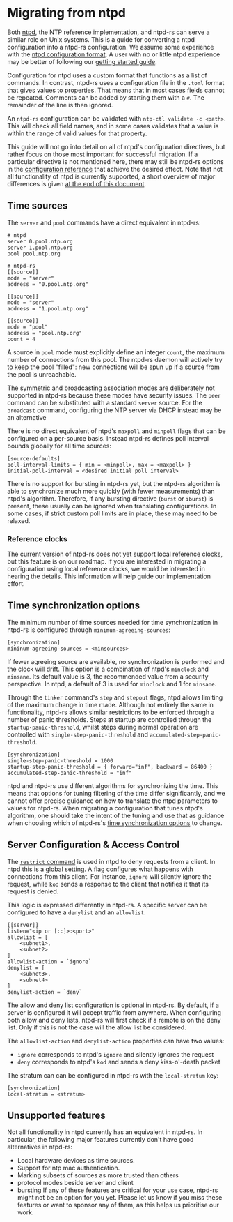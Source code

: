 # Migrating from ntpd

Both [ntpd](https://www.ntp.org/), the NTP reference implementation, and ntpd-rs can serve a similar role on Unix systems. This is a guide for converting a ntpd configuration into a ntpd-rs configuration. We assume some experience with the [ntpd configuration format](https://www.ntp.org/documentation/4.2.8-series/comdex/). A user with no or little ntpd experience may be better of following our [getting started guide](getting-started.md).

Configuration for ntpd uses a custom format that functions as a list of commands. In contrast, ntpd-rs uses a configuration file in the `.toml` format that gives values to properties. That means that in most cases fields cannot be repeated. Comments can be added by starting them with a `#`. The remainder of the line is then ignored.

An `ntpd-rs` configuration can be validated with `ntp-ctl validate -c <path>`. This will check all field names, and in some cases validates that a value is within the range of valid values for that property.

This guide will not go into detail on all of ntpd's configuration directives, but rather focus on those most important for successful migration. If a particular directive is not mentioned here, there may still be ntpd-rs options in the [configuration reference](../ntp.toml.5.md) that achieve the desired effect. Note that not all functionality of ntpd is currently supported, a short overview of major differences is given [at the end of this document](#unsupported-features).

## Time sources

The `server` and `pool` commands have a direct equivalent in ntpd-rs:

```
# ntpd
server 0.pool.ntp.org
server 1.pool.ntp.org
pool pool.ntp.org

# ntpd-rs
[[source]]
mode = "server"
address = "0.pool.ntp.org"

[[source]]
mode = "server"
address = "1.pool.ntp.org"

[[source]]
mode = "pool"
address = "pool.ntp.org"
count = 4
```

A source in `pool` mode must explicitly define an integer `count`, the maximum number of connections from this pool. The ntpd-rs daemon will actively try to keep the pool "filled": new connections will be spun up if a source from the pool is unreachable.

The symmetric and broadcasting association modes are deliberately not supported in ntpd-rs because these modes have security issues. The `peer` command can be substituted with a standard `server` source. For the `broadcast` command, configuring the NTP server via DHCP instead may be an alternative

There is no direct equivalent of ntpd's `maxpoll` and `minpoll` flags that can be configured on a per-source basis. Instead ntpd-rs defines poll interval bounds globally for all time sources:
```
[source-defaults]
poll-interval-limits = { min = <minpoll>, max = <maxpoll> }
initial-poll-interval = <desired initial poll interval>
```

There is no support for bursting in ntpd-rs yet, but the ntpd-rs algorithm is able to synchronize much more quickly (with fewer measurements) than ntpd's algorithm. Therefore, if any bursting directive (`burst` or `iburst`) is present, these usually can be ignored when translating configurations. In some cases, if strict custom poll limits are in place, these may need to be relaxed.

### Reference clocks

The current version of ntpd-rs does not yet support local reference clocks, but this feature is on our roadmap. If you are interested in migrating a configuration using local reference clocks, we would be interested in hearing the details. This information will help guide our implementation effort.

## Time synchronization options

The minimum number of time sources needed for time synchronization in ntpd-rs is configured through `minimum-agreeing-sources`:
```
[synchronization]
mininum-agreeing-sources = <minsources>
```
If fewer agreeing source are available, no synchronization is performed and the clock will drift. This option is a combination of ntpd's `minclock` and `minsane`. Its default value is 3, the recommended value from a security perspective. In ntpd, a default of 3 is used for `minclock` and 1 for `minsane`.

Through the `tinker` command's `step` and `stepout` flags, ntpd allows limiting of the maximum change in time made. Although not entirely the same in functionality, ntpd-rs allows similar restrictions to be enforced through a number of panic thresholds. Steps at startup are controlled through the `startup-panic-threshold`, whilst steps during normal operation are controlled with `single-step-panic-threshold` and `accumulated-step-panic-threshold`.
```
[synchronization]
single-step-panic-threshold = 1000
startup-step-panic-threshold = { forward="inf", backward = 86400 }
accumulated-step-panic-threshold = "inf"
```

ntpd and ntpd-rs use different algorithms for synchronizing the time. This means that options for tuning filtering of the time differ significantly, and we cannot offer precise guidance on how to translate the ntpd parameters to values for ntpd-rs. When migrating a configuration that tunes ntpd's algorithm, one should take the intent of the tuning and use that as guidance when choosing which of ntpd-rs's [time synchronization options](../man/ntp.toml.5.md#synchronization) to change.

## Server Configuration & Access Control

The [`restrict` command](https://www.ntp.org/documentation/4.2.8-series/accopt/) is used in ntpd to deny requests from a client. In ntpd this is a global setting. A flag configures what happens with connections from this client. For instance, `ignore` will silently ignore the request, while `kod` sends a response to the client that notifies it that its request is denied.

This logic is expressed differently in ntpd-rs. A specific server can be configured to have a `denylist` and an `allowlist`.

```
[[server]]
listen="<ip or [::]>:<port>"
allowlist = [
    <subnet1>,
    <subnet2>
]
allowlist-action = `ignore`
denylist = [
    <subnet3>,
    <subnet4>
]
denylist-action = `deny`
```
The allow and deny list configuration is optional in ntpd-rs. By default, if a server is configured it will accept traffic from anywhere. When configuring both allow and deny lists, ntpd-rs will first check if a remote is on the deny list. Only if this is not the case will the allow list be considered.

The `allowlist-action` and `denylist-action` properties can have two values:

- `ignore` corresponds to ntpd's `ignore` and silently ignores the request
- `deny` corresponds to ntpd's `kod` and sends a deny kiss-o'-death packet

The stratum can can be configured in ntpd-rs with the `local-stratum` key:
```
[synchronization]
local-stratum = <stratum>
```

## Unsupported features

Not all functionality in ntpd currently has an equivalent in ntpd-rs. In particular, the following major features currently don't have good alternatives in ntpd-rs:

- Local hardware devices as time sources.
- Support for ntp mac authentication.
- Marking subsets of sources as more trusted than others
- protocol modes beside server and client
- bursting
If any of these features are critical for your use case, ntpd-rs might not be an option for you yet. Please let us know if you miss these features or want to sponsor any of them, as this helps us prioritise our work.
